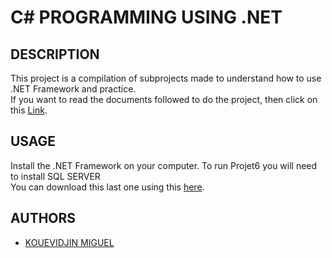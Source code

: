 # C# PROGRAMMING USING .NET

## DESCRIPTION
This project is a compilation of subprojects made to understand how to use .NET Framework and practice.   
If you want to read the documents followed to do the project, then click on this [Link](https://drive.google.com/drive/folders/1EnXKJBvKAvi4nOh57f3UerhTGto43FWy?usp=sharing).   

## USAGE
 Install the .NET Framework on your computer.
 To run Projet6 you will need to install SQL SERVER    
 You can download this last one using this [here](https://drive.google.com/file/d/1EAak8AskRK7Hv945Z4s3TuP-CjvhAzRr/view?usp=sharing).
 
## AUTHORS

* [KOUEVIDJIN MIGUEL](https://github.com/MiguelGillesIT)
